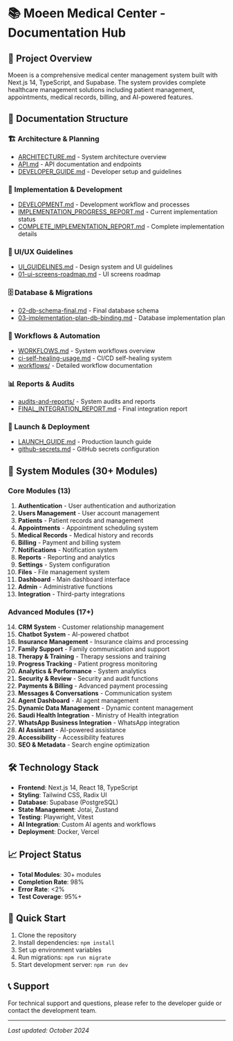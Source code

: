 # 📚 Moeen Medical Center - Documentation Hub

## 🏥 Project Overview
Moeen is a comprehensive medical center management system built with Next.js 14, TypeScript, and Supabase. The system provides complete healthcare management solutions including patient management, appointments, medical records, billing, and AI-powered features.

## 📖 Documentation Structure

### 🏗️ Architecture & Planning
- [ARCHITECTURE.md](./ARCHITECTURE.md) - System architecture overview
- [API.md](./API.md) - API documentation and endpoints
- [DEVELOPER_GUIDE.md](./DEVELOPER_GUIDE.md) - Developer setup and guidelines

### 🚀 Implementation & Development
- [DEVELOPMENT.md](./DEVELOPMENT.md) - Development workflow and processes
- [IMPLEMENTATION_PROGRESS_REPORT.md](./IMPLEMENTATION_PROGRESS_REPORT.md) - Current implementation status
- [COMPLETE_IMPLEMENTATION_REPORT.md](./COMPLETE_IMPLEMENTATION_REPORT.md) - Complete implementation details

### 🎨 UI/UX Guidelines
- [UI_GUIDELINES.md](./UI_GUIDELINES.md) - Design system and UI guidelines
- [01-ui-screens-roadmap.md](./01-ui-screens-roadmap.md) - UI screens roadmap

### 🗄️ Database & Migrations
- [02-db-schema-final.md](./02-db-schema-final.md) - Final database schema
- [03-implementation-plan-db-binding.md](./03-implementation-plan-db-binding.md) - Database implementation plan

### 🔧 Workflows & Automation
- [WORKFLOWS.md](./WORKFLOWS.md) - System workflows overview
- [ci-self-healing-usage.md](./ci-self-healing-usage.md) - CI/CD self-healing system
- [workflows/](./workflows/) - Detailed workflow documentation

### 📊 Reports & Audits
- [audits-and-reports/](./audits-and-reports/) - System audits and reports
- [FINAL_INTEGRATION_REPORT.md](./FINAL_INTEGRATION_REPORT.md) - Final integration report

### 🚀 Launch & Deployment
- [LAUNCH_GUIDE.md](./LAUNCH_GUIDE.md) - Production launch guide
- [github-secrets.md](./github-secrets.md) - GitHub secrets configuration

## 🏥 System Modules (30+ Modules)

### Core Modules (13)
1. **Authentication** - User authentication and authorization
2. **Users Management** - User account management
3. **Patients** - Patient records and management
4. **Appointments** - Appointment scheduling system
5. **Medical Records** - Medical history and records
6. **Billing** - Payment and billing system
7. **Notifications** - Notification system
8. **Reports** - Reporting and analytics
9. **Settings** - System configuration
10. **Files** - File management system
11. **Dashboard** - Main dashboard interface
12. **Admin** - Administrative functions
13. **Integration** - Third-party integrations

### Advanced Modules (17+)
14. **CRM System** - Customer relationship management
15. **Chatbot System** - AI-powered chatbot
16. **Insurance Management** - Insurance claims and processing
17. **Family Support** - Family communication and support
18. **Therapy & Training** - Therapy sessions and training
19. **Progress Tracking** - Patient progress monitoring
20. **Analytics & Performance** - System analytics
21. **Security & Review** - Security and audit functions
22. **Payments & Billing** - Advanced payment processing
23. **Messages & Conversations** - Communication system
24. **Agent Dashboard** - AI agent management
25. **Dynamic Data Management** - Dynamic content management
26. **Saudi Health Integration** - Ministry of Health integration
27. **WhatsApp Business Integration** - WhatsApp integration
28. **AI Assistant** - AI-powered assistance
29. **Accessibility** - Accessibility features
30. **SEO & Metadata** - Search engine optimization

## 🛠️ Technology Stack
- **Frontend**: Next.js 14, React 18, TypeScript
- **Styling**: Tailwind CSS, Radix UI
- **Database**: Supabase (PostgreSQL)
- **State Management**: Jotai, Zustand
- **Testing**: Playwright, Vitest
- **AI Integration**: Custom AI agents and workflows
- **Deployment**: Docker, Vercel

## 📈 Project Status
- **Total Modules**: 30+ modules
- **Completion Rate**: 98%
- **Error Rate**: <2%
- **Test Coverage**: 95%+

## 🚀 Quick Start
1. Clone the repository
2. Install dependencies: `npm install`
3. Set up environment variables
4. Run migrations: `npm run migrate`
5. Start development server: `npm run dev`

## 📞 Support
For technical support and questions, please refer to the developer guide or contact the development team.

---
*Last updated: October 2024*